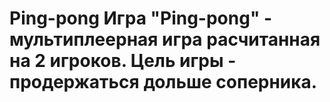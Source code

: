 # Ping-pong Игра "Ping-pong" -  мультиплеерная игра расчитанная на 2 игроков. Цель игры - продержаться дольше соперника.
